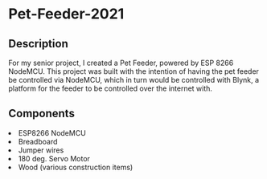 # Pet-Feeder-2021

## Description 
For my senior project, I created a Pet Feeder, powered by ESP 8266 NodeMCU. This project was built with the intention of having the pet feeder be controlled via NodeMCU, which in turn would be controlled with Blynk, a platform for the feeder to be controlled over the internet with. 
## Components
<li> ESP8266 NodeMCU </li>
<li> Breadboard </li>
<li> Jumper wires </li>
<li> 180 deg. Servo Motor </li>
<li> Wood (various construction items) </li>

